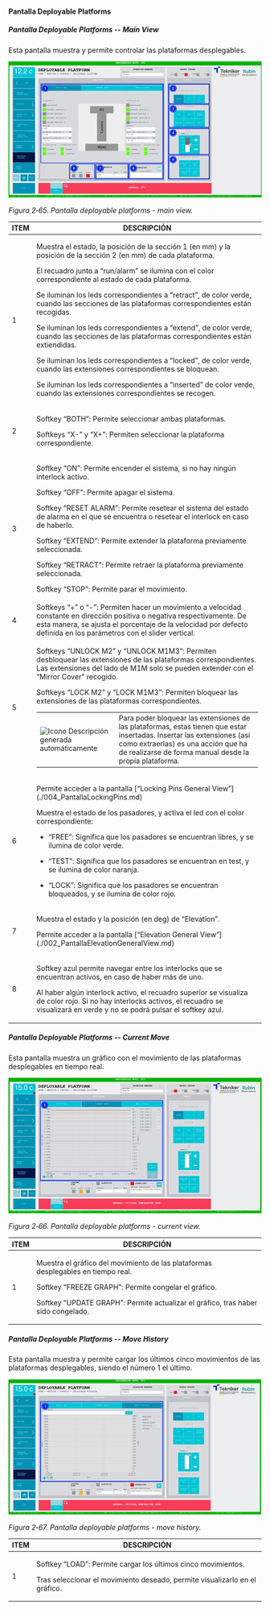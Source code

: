 #### Pantalla Deployable Platforms

##### Pantalla Deployable Platforms -- Main View

Esta pantalla muestra y permite controlar las plataformas desplegables.

![](../Resources/media/image81.png)

*Figura 2‑65. Pantalla deployable platforms - main view.*

<table>
<colgroup>
<col style="width: 13<col style="width: 86</colgroup>
<thead>
<tr class="header">
<th>ITEM</th>
<th>DESCRIPCIÓN</th>
</tr>
</thead>
<tbody>
<tr class="odd">
<td>1</td>
<td><p>Muestra el estado, la posición de la sección 1 (en mm) y la posición de la sección 2 (en mm) de cada
plataforma.</p>
<p>El recuadro junto a “run/alarm” se ilumina con el color correspondiente al estado de cada plataforma.</p>
<p>Se iluminan los leds correspondientes a “retract”, de color verde, cuando las secciones de las plataformas
correspondientes están recogidas.</p>
<p>Se iluminan los leds correspondientes a “extend”, de color verde, cuando las secciones de las plataformas
correspondientes están extiendidas.</p>
<p>Se iluminan los leds correspondientes a “locked”, de color verde, cuando las extensiones correspondientes se
bloquean.</p>
<p>Se iluminan los leds correspondientes a “inserted” de color verde, cuando las extensiones correspondientes se
recogen.</p></td>
</tr>
<tr class="even">
<td>2</td>
<td><p>Softkey “BOTH”: Permite seleccionar ambas plataformas.</p>
<p>Softkeys “X-” y “X+”: Permiten seleccionar la plataforma correspondiente.</p></td>
</tr>
<tr class="odd">
<td>3</td>
<td><p>Softkey “ON”: Permite encender el sistema, si no hay ningún interlock activo.</p>
<p>Softkey “OFF”: Permite apagar el sistema.</p>
<p>Softkey “RESET ALARM”: Permite resetear el sistema del estado de alarma en el que se encuentra o resetear el
interlock en caso de haberlo.</p>
<p>Softkey “EXTEND”: Permite extender la plataforma previamente seleccionada.</p>
<p>Softkey “RETRACT”: Permite retraer la plataforma previamente seleccionada.</p>
<p>Softkey “STOP”: Permite parar el movimiento.</p></td>
</tr>
<tr class="even">
<td>4</td>
<td>Softkeys “+” o “-”: Permiten hacer un movimiento a velocidad constante en dirección positiva o negativa
respectivamente. De esta manera, se ajusta el porcentaje de la velocidad por defecto definida en los parámetros con el
slider vertical.</td>
</tr>
<tr class="odd">
<td>5</td>
<td><p>Softkeys “UNLOCK M2” y “UNLOCK M1M3”: Permiten desbloquear las extensiones de las plataformas correspondientes.
Las extensiones del lado de M1M solo se pueden extender con el “Mirror Cover” recogido.</p>
<p>Softkeys “LOCK M2” y “LOCK M1M3”: Permiten bloquear las extensiones de las plataformas correspondientes.</p>
<table>
<colgroup>
<col style="width: 10<col style="width: 89</colgroup>
<tbody>
<tr class="odd">
<td><img src="../Resources/media/image7.png" style="width:0.48125in;height:0.49028in"
alt="Icono Descripción generada automáticamente" /></td>
<td>Para poder bloquear las extensiones de las plataformas, estas tienen que estar insertadas. Insertar las extensiones
(así como extraerlas) es una acción que ha de realizarse de forma manual desde la propia plataforma.</td>
</tr>
</tbody>
</table></td>
</tr>
<tr class="even">
<td>6</td>
<td><p>Permite acceder a la pantalla [“Locking Pins General View”](./004_PantallaLockingPins.md)</p>
<p>Muestra el estado de los pasadores, y activa el led con el color correspondiente:</p>
<ul>
<li><p>“FREE”: Significa que los pasadores se encuentran libres, y se ilumina de color verde.</p></li>
<li><p>“TEST”: Significa que los pasadores se encuentran en test, y se ilumina de color naranja.</p></li>
<li><p>“LOCK”: Significa que los pasadores se encuentran bloqueados, y se ilumina de color rojo.</p></li>
</ul></td>
</tr>
<tr class="odd">
<td>7</td>
<td><p>Muestra el estado y la posición (en deg) de “Elevation”.</p>
<p>Permite acceder a la pantalla [“Elevation General View”](./002_PantallaElevationGeneralView.md)</p></td>
</tr>
<tr class="even">
<td>8</td>
<td><p>Softkey azul permite navegar entre los interlocks que se encuentran activos, en caso de haber más de uno.</p>
<p>Al haber algún interlock activo, el recuadro superior se visualiza de color rojo. Si no hay interlocks activos, el
recuadro se visualizará en verde y no se podrá pulsar el softkey azul.</p></td>
</tr>
</tbody>
</table>

##### Pantalla Deployable Platforms -- Current Move

Esta pantalla muestra un gráfico con el movimiento de las plataformas desplegables en tiempo real.

![](../Resources/media/image82.png)

*Figura 2‑66. Pantalla deployable platforms - current view.*

<table>
<colgroup>
<col style="width: 13<col style="width: 86</colgroup>
<thead>
<tr class="header">
<th>ITEM</th>
<th>DESCRIPCIÓN</th>
</tr>
</thead>
<tbody>
<tr class="odd">
<td>1</td>
<td><p>Muestra el gráfico del movimiento de las plataformas desplegables en tiempo real.</p>
<p>Softkey “FREEZE GRAPH”: Permite congelar el gráfico.</p>
<p>Softkey “UPDATE GRAPH”: Permite actualizar el gráfico, tras haber sido congelado.</p></td>
</tr>
</tbody>
</table>

##### Pantalla Deployable Platforms -- Move History

Esta pantalla muestra y permite cargar los últimos cinco movimientos de las plataformas desplegables, siendo el número 1
el último.

![](../Resources/media/image83.png)

*Figura 2‑67. Pantalla deployable platforms - move history.*

<table>
<colgroup>
<col style="width: 13<col style="width: 86</colgroup>
<thead>
<tr class="header">
<th>ITEM</th>
<th>DESCRIPCIÓN</th>
</tr>
</thead>
<tbody>
<tr class="odd">
<td>1</td>
<td><p>Softkey “LOAD”: Permite cargar los últimos cinco movimientos.</p>
<p>Tras seleccionar el movimiento deseado, permite visualizarlo en el gráfico.</p></td>
</tr>
</tbody>
</table>
